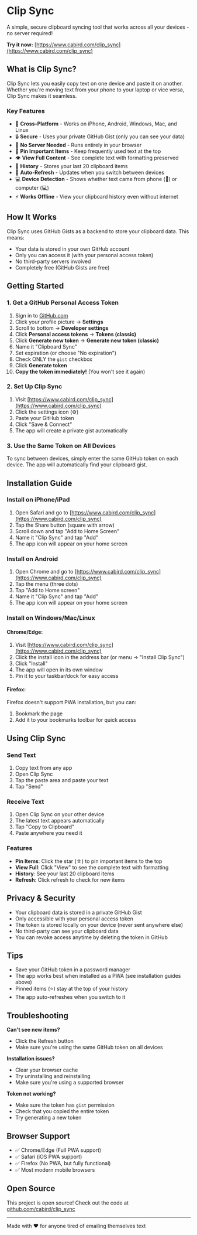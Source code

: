 # Clip Sync

A simple, secure clipboard syncing tool that works across all your devices - no server required!

**Try it now:** [https://www.cabird.com/clip_sync](https://www.cabird.com/clip_sync)

## What is Clip Sync?

Clip Sync lets you easily copy text on one device and paste it on another. Whether you're moving text from your phone to your laptop or vice versa, Clip Sync makes it seamless.

### Key Features

- 📱 **Cross-Platform** - Works on iPhone, Android, Windows, Mac, and Linux
- 🔒 **Secure** - Uses your private GitHub Gist (only you can see your data)
- 🚀 **No Server Needed** - Runs entirely in your browser
- 📌 **Pin Important Items** - Keep frequently used text at the top
- 👁️ **View Full Content** - See complete text with formatting preserved
- 📅 **History** - Stores your last 20 clipboard items
- 🔄 **Auto-Refresh** - Updates when you switch between devices
- 💻 **Device Detection** - Shows whether text came from phone (📱) or computer (💻)
- ⚡ **Works Offline** - View your clipboard history even without internet

## How It Works

Clip Sync uses GitHub Gists as a backend to store your clipboard data. This means:
- Your data is stored in your own GitHub account
- Only you can access it (with your personal access token)
- No third-party servers involved
- Completely free (GitHub Gists are free)

## Getting Started

### 1. Get a GitHub Personal Access Token

1. Sign in to [GitHub.com](https://github.com)
2. Click your profile picture → **Settings**
3. Scroll to bottom → **Developer settings**
4. Click **Personal access tokens** → **Tokens (classic)**
5. Click **Generate new token** → **Generate new token (classic)**
6. Name it "Clipboard Sync"
7. Set expiration (or choose "No expiration")
8. Check ONLY the `gist` checkbox
9. Click **Generate token**
10. **Copy the token immediately!** (You won't see it again)

### 2. Set Up Clip Sync

1. Visit [https://www.cabird.com/clip_sync](https://www.cabird.com/clip_sync)
2. Click the settings icon (⚙️)
3. Paste your GitHub token
4. Click "Save & Connect"
5. The app will create a private gist automatically

### 3. Use the Same Token on All Devices

To sync between devices, simply enter the same GitHub token on each device. The app will automatically find your clipboard gist.

## Installation Guide

### Install on iPhone/iPad

1. Open Safari and go to [https://www.cabird.com/clip_sync](https://www.cabird.com/clip_sync)
2. Tap the Share button (square with arrow)
3. Scroll down and tap "Add to Home Screen"
4. Name it "Clip Sync" and tap "Add"
5. The app icon will appear on your home screen

### Install on Android

1. Open Chrome and go to [https://www.cabird.com/clip_sync](https://www.cabird.com/clip_sync)
2. Tap the menu (three dots)
3. Tap "Add to Home screen"
4. Name it "Clip Sync" and tap "Add"
5. The app icon will appear on your home screen

### Install on Windows/Mac/Linux

#### Chrome/Edge:
1. Visit [https://www.cabird.com/clip_sync](https://www.cabird.com/clip_sync)
2. Click the install icon in the address bar (or menu → "Install Clip Sync")
3. Click "Install"
4. The app will open in its own window
5. Pin it to your taskbar/dock for easy access

#### Firefox:
Firefox doesn't support PWA installation, but you can:
1. Bookmark the page
2. Add it to your bookmarks toolbar for quick access

## Using Clip Sync

### Send Text
1. Copy text from any app
2. Open Clip Sync
3. Tap the paste area and paste your text
4. Tap "Send"

### Receive Text
1. Open Clip Sync on your other device
2. The latest text appears automatically
3. Tap "Copy to Clipboard"
4. Paste anywhere you need it

### Features

- **Pin Items**: Click the star (☆) to pin important items to the top
- **View Full**: Click "View" to see the complete text with formatting
- **History**: See your last 20 clipboard items
- **Refresh**: Click refresh to check for new items

## Privacy & Security

- Your clipboard data is stored in a private GitHub Gist
- Only accessible with your personal access token
- The token is stored locally on your device (never sent anywhere else)
- No third-party can see your clipboard data
- You can revoke access anytime by deleting the token in GitHub

## Tips

- Save your GitHub token in a password manager
- The app works best when installed as a PWA (see installation guides above)
- Pinned items (⭐) stay at the top of your history
- The app auto-refreshes when you switch to it

## Troubleshooting

**Can't see new items?**
- Click the Refresh button
- Make sure you're using the same GitHub token on all devices

**Installation issues?**
- Clear your browser cache
- Try uninstalling and reinstalling
- Make sure you're using a supported browser

**Token not working?**
- Make sure the token has `gist` permission
- Check that you copied the entire token
- Try generating a new token

## Browser Support

- ✅ Chrome/Edge (Full PWA support)
- ✅ Safari (iOS PWA support)
- ✅ Firefox (No PWA, but fully functional)
- ✅ Most modern mobile browsers

## Open Source

This project is open source! Check out the code at [github.com/cabird/clip_sync](https://github.com/cabird/clip_sync)

---

Made with ❤️ for anyone tired of emailing themselves text